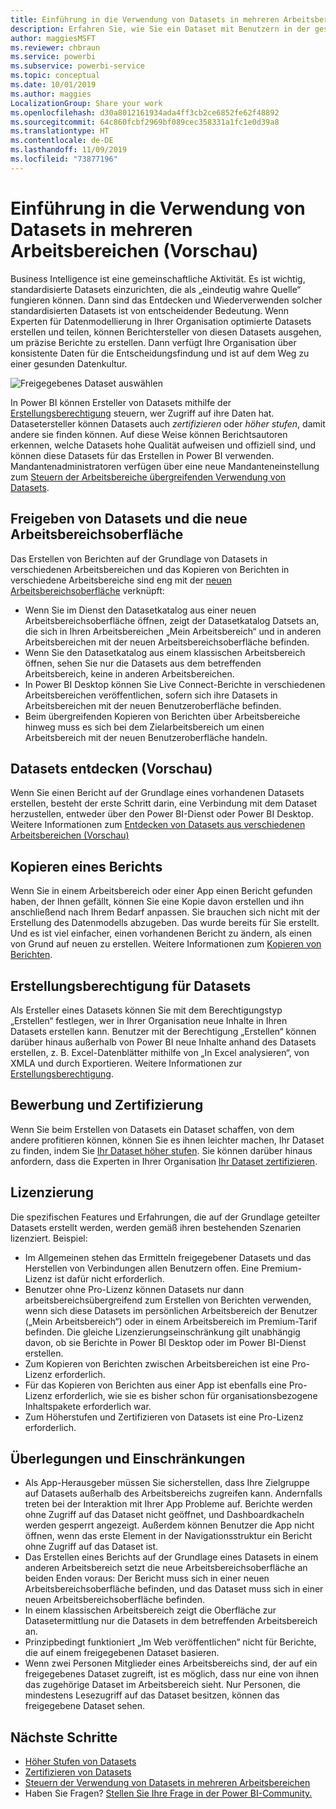 ```yaml
---
title: Einführung in die Verwendung von Datasets in mehreren Arbeitsbereichen (Vorschau)
description: Erfahren Sie, wie Sie ein Dataset mit Benutzern in der gesamten Organisation teilen können. Dann können diese in ihren eigenen Arbeitsbereichen Berichte erstellen, die auf Ihrem Dataset basieren.
author: maggiesMSFT
ms.reviewer: chbraun
ms.service: powerbi
ms.subservice: powerbi-service
ms.topic: conceptual
ms.date: 10/01/2019
ms.author: maggies
LocalizationGroup: Share your work
ms.openlocfilehash: d30a8012161934ada4ff3cb2ce6852fe62f48892
ms.sourcegitcommit: 64c860fcbf2969bf089cec358331a1fc1e0d39a8
ms.translationtype: HT
ms.contentlocale: de-DE
ms.lasthandoff: 11/09/2019
ms.locfileid: "73877196"
---
```

# <a name="intro-to-datasets-across-workspaces-preview"></a>Einführung in die Verwendung von Datasets in mehreren Arbeitsbereichen (Vorschau)

Business Intelligence ist eine gemeinschaftliche Aktivität. Es ist wichtig, standardisierte Datasets einzurichten, die als „eindeutig wahre Quelle“ fungieren können. Dann sind das Entdecken und Wiederverwenden solcher standardisierten Datasets ist von entscheidender Bedeutung. Wenn Experten für Datenmodellierung in Ihrer Organisation optimierte Datasets erstellen und teilen, können Berichtersteller von diesen Datasets ausgehen, um präzise Berichte zu erstellen. Dann verfügt Ihre Organisation über konsistente Daten für die Entscheidungsfindung und ist auf dem Weg zu einer gesunden Datenkultur.

![Freigegebenes Dataset auswählen](media/service-datasets-across-workspaces/power-bi-select-shared-dataset.png)

In Power BI können Ersteller von Datasets mithilfe der [Erstellungsberechtigung](service-datasets-build-permissions.md) steuern, wer Zugriff auf ihre Daten hat. Datasetersteller können Datasets auch *zertifizieren* oder *höher stufen*, damit andere sie finden können. Auf diese Weise können Berichtsautoren erkennen, welche Datasets hohe Qualität aufweisen und offiziell sind, und können diese Datasets für das Erstellen in Power BI verwenden. Mandantenadministratoren verfügen über eine neue Mandanteneinstellung zum [Steuern der Arbeitsbereiche übergreifenden Verwendung von Datasets](service-datasets-admin-across-workspaces.md).

## <a name="dataset-sharing-and-the-new-workspace-experience"></a>Freigeben von Datasets und die neue Arbeitsbereichsoberfläche

Das Erstellen von Berichten auf der Grundlage von Datasets in verschiedenen Arbeitsbereichen und das Kopieren von Berichten in verschiedene Arbeitsbereiche sind eng mit der [neuen Arbeitsbereichsoberfläche](service-create-the-new-workspaces.md) verknüpft:

- Wenn Sie im Dienst den Datasetkatalog aus einer neuen Arbeitsbereichsoberfläche öffnen, zeigt der Datasetkatalog Datsets an, die sich in Ihren Arbeitsbereichen „Mein Arbeitsbereich“ und in anderen Arbeitsbereichen mit der neuen Arbeitsbereichsoberfläche befinden. 
- Wenn Sie den Datasetkatalog aus einem klassischen Arbeitsbereich öffnen, sehen Sie nur die Datasets aus dem betreffenden Arbeitsbereich, keine in anderen Arbeitsbereichen.
- In Power BI Desktop können Sie Live Connect-Berichte in verschiedenen Arbeitsbereichen veröffentlichen, sofern sich ihre Datasets in Arbeitsbereichen mit der neuen Benutzeroberfläche befinden.
- Beim übergreifenden Kopieren von Berichten über Arbeitsbereiche hinweg muss es sich bei dem Zielarbeitsbereich um einen Arbeitsbereich mit der neuen Benutzeroberfläche handeln.

## <a name="discover-datasets-preview"></a>Datasets entdecken (Vorschau)

Wenn Sie einen Bericht auf der Grundlage eines vorhandenen Datasets erstellen, besteht der erste Schritt darin, eine Verbindung mit dem Dataset herzustellen, entweder über den Power BI-Dienst oder Power BI Desktop. Weitere Informationen zum [Entdecken von Datasets aus verschiedenen Arbeitsbereichen (Vorschau)](service-datasets-discover-across-workspaces.md)

## <a name="copy-a-report"></a>Kopieren eines Berichts

Wenn Sie in einem Arbeitsbereich oder einer App einen Bericht gefunden haben, der Ihnen gefällt, können Sie eine Kopie davon erstellen und ihn anschließend nach Ihrem Bedarf anpassen. Sie brauchen sich nicht mit der Erstellung des Datenmodells abzugeben. Das wurde bereits für Sie erstellt. Und es ist viel einfacher, einen vorhandenen Bericht zu ändern, als einen von Grund auf neuen zu erstellen. Weitere Informationen zum [Kopieren von Berichten](service-datasets-copy-reports.md).

## <a name="build-permission-for-datasets"></a>Erstellungsberechtigung für Datasets

Als Ersteller eines Datasets können Sie mit dem Berechtigungstyp „Erstellen“ festlegen, wer in Ihrer Organisation neue Inhalte in Ihren Datasets erstellen kann. Benutzer mit der Berechtigung „Erstellen“ können darüber hinaus außerhalb von Power BI neue Inhalte anhand des Datasets erstellen, z. B. Excel-Datenblätter mithilfe von „In Excel analysieren“, von XMLA und durch Exportieren. Weitere Informationen zur [Erstellungsberechtigung](service-datasets-build-permissions.md).

## <a name="promotion-and-certification"></a>Bewerbung und Zertifizierung

Wenn Sie beim Erstellen von Datasets ein Dataset schaffen, von dem andere profitieren können, können Sie es ihnen leichter machen, Ihr Dataset zu finden, indem Sie [Ihr Dataset höher stufen](service-datasets-promote.md). Sie können darüber hinaus anfordern, dass die Experten in Ihrer Organisation [Ihr Dataset zertifizieren](service-datasets-certify.md).

## <a name="licensing"></a>Lizenzierung

Die spezifischen Features und Erfahrungen, die auf der Grundlage geteilter Datasets erstellt werden, werden gemäß ihren bestehenden Szenarien lizenziert. Beispiel:

- Im Allgemeinen stehen das Ermitteln freigegebener Datasets und das Herstellen von Verbindungen allen Benutzern offen. Eine Premium-Lizenz ist dafür nicht erforderlich.
- Benutzer ohne Pro-Lizenz können Datasets nur dann arbeitsbereichsübergreifend zum Erstellen von Berichten verwenden, wenn sich diese Datasets im persönlichen Arbeitsbereich der Benutzer („Mein Arbeitsbereich“) oder in einem Arbeitsbereich im Premium-Tarif befinden. Die gleiche Lizenzierungseinschränkung gilt unabhängig davon, ob sie Berichte in Power BI Desktop oder im Power BI-Dienst erstellen.
- Zum Kopieren von Berichten zwischen Arbeitsbereichen ist eine Pro-Lizenz erforderlich.
- Für das Kopieren von Berichten aus einer App ist ebenfalls eine Pro-Lizenz erforderlich, wie sie es bisher schon für organisationsbezogene Inhaltspakete erforderlich war.
- Zum Höherstufen und Zertifizieren von Datasets ist eine Pro-Lizenz erforderlich.

## <a name="considerations-and-limitations"></a>Überlegungen und Einschränkungen

- Als App-Herausgeber müssen Sie sicherstellen, dass Ihre Zielgruppe auf Datasets außerhalb des Arbeitsbereichs zugreifen kann. Andernfalls treten bei der Interaktion mit Ihrer App Probleme auf. Berichte werden ohne Zugriff auf das Dataset nicht geöffnet, und Dashboardkacheln werden gesperrt angezeigt. Außerdem können Benutzer die App nicht öffnen, wenn das erste Element in der Navigationsstruktur ein Bericht ohne Zugriff auf das Dataset ist.
- Das Erstellen eines Berichts auf der Grundlage eines Datasets in einem anderen Arbeitsbereich setzt die neue Arbeitsbereichsoberfläche an beiden Enden voraus: Der Bericht muss sich in einer neuen Arbeitsbereichsoberfläche befinden, und das Dataset muss sich in einer neuen Arbeitsbereichsoberfläche befinden.
- In einem klassischen Arbeitsbereich zeigt die Oberfläche zur Datasetermittlung nur die Datasets in dem betreffenden Arbeitsbereich an.
- Prinzipbedingt funktioniert „Im Web veröffentlichen“ nicht für Berichte, die auf einem freigegebenen Dataset basieren.
- Wenn zwei Personen Mitglieder eines Arbeitsbereichs sind, der auf ein freigegebenes Dataset zugreift, ist es möglich, dass nur eine von ihnen das zugehörige Dataset im Arbeitsbereich sieht. Nur Personen, die mindestens Lesezugriff auf das Dataset besitzen, können das freigegebene Dataset sehen. 

## <a name="next-steps"></a>Nächste Schritte

- [Höher Stufen von Datasets](service-datasets-promote.md)
- [Zertifizieren von Datasets](service-datasets-certify.md)
- [Steuern der Verwendung von Datasets in mehreren Arbeitsbereichen](service-datasets-admin-across-workspaces.md)
- Haben Sie Fragen? [Stellen Sie Ihre Frage in der Power BI-Community.](https://community.powerbi.com/)
